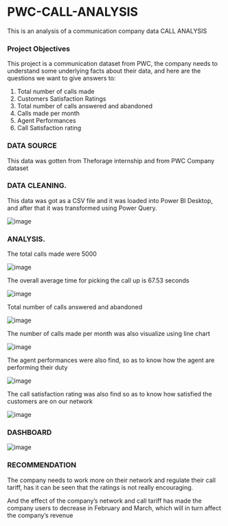 # PWC-CALL-ANALYSIS
This is an analysis of a communication company data
CALL ANALYSIS
### Project Objectives
This project is a communication dataset from PWC, the company needs to understand some underlying facts about their data, and here are the questions we want to give answers to:
1.	Total number of calls made
2.	Customers Satisfaction Ratings
3.	Total number of calls answered and abandoned
4.	Calls made per month
5.	Agent Performances
6.	Call Satisfaction rating
### DATA SOURCE
This data was gotten from Theforage internship and from PWC Company dataset
### DATA CLEANING.
This data was got as a CSV file and it was loaded into Power BI Desktop, and after that it was transformed using Power Query. 

![image](https://user-images.githubusercontent.com/106377378/181380827-79da4454-6f80-4dd2-a7dc-5b9be9cfac3f.png)


### ANALYSIS.
The total calls made were 5000
 
 ![image](https://user-images.githubusercontent.com/106377378/181380790-02da9756-700e-4195-a8aa-9359af57f44e.png)


The overall average time for picking the call up is 67.53 seconds
 
![image](https://user-images.githubusercontent.com/106377378/181380721-ef974a72-9704-48f5-abf5-954c1cc68491.png)

Total number of calls answered and abandoned
 
![image](https://user-images.githubusercontent.com/106377378/181380701-26dcd43f-92f8-4c0b-89cd-956f7fa39e42.png)


The number of calls made per month  was also visualize using line chart 
 
![image](https://user-images.githubusercontent.com/106377378/181380478-52794d42-464d-434c-850d-95c7b9435288.png)


The agent performances were also find, so as to know how the agent are performing their duty

 ![image](https://user-images.githubusercontent.com/106377378/181380393-533b71e5-cd31-41e4-a448-18d5457bf1d0.png)


The call satisfaction rating was also find so as to know how satisfied the customers are on our network

![image](https://user-images.githubusercontent.com/106377378/181380364-8aaf602c-333e-4849-a8aa-5acac0999978.png)
 


### DASHBOARD

 ![image](https://user-images.githubusercontent.com/106377378/181380300-30a4c3f4-0d00-495a-b605-77bf093768cc.png)


### RECOMMENDATION
The company needs to work more on their network and regulate their call tariff, has it can be seen that the ratings is not really encouraging.

And the effect of the company’s network and call tariff has made the company users to decrease in February and March, which will in turn affect the company’s revenue
